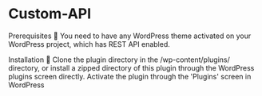 # Custom-API


Prerequisites 🚪
You need to have any WordPress theme activated on your WordPress project, which has REST API enabled.

Installation 🔧
Clone the plugin directory in the /wp-content/plugins/ directory, or install a zipped directory of this plugin through the WordPress plugins screen directly.
Activate the plugin through the 'Plugins' screen in WordPress
